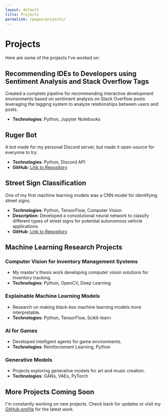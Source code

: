 ```yaml
---
layout: default
title: Projects
permalink: /pages/projects/
---
```


# Projects

Here are some of the projects I've worked on:

## Recommending IDEs to Developers using Sentiment Analysis and Stack Overflow Tags
Created a complete pipeline for recommending interactive development environments based on sentiment analysis on Stack Overflow posts leveraging the tagging system to analyze relationships between users and posts.
- **Technologies**: Python, Jupyter Notebooks

## Ruger Bot
A bot made for my personal Discord server, but made it open-source for everyone to try.
- **Technologies**: Python, Discord API
- **GitHub**: [Link to Repository](https://github.com/ChrisKalahiki/ruger-bot)

## Street Sign Classification
One of my first machine learning models was a CNN model for identifying street signs.
- **Technologies**: Python, TensorFlow, Computer Vision
- **Description**: Developed a convolutional neural network to classify different types of street signs for potential autonomous vehicle applications.
- **GitHub**: [Link to Repository](https://github.com/ChrisKalahiki/CNN-for-BelgiumTS-and-MNIST)

## Machine Learning Research Projects

### Computer Vision for Inventory Management Systems
- My master's thesis work developing computer vision solutions for inventory tracking.
- **Technologies**: Python, OpenCV, Deep Learning

### Explainable Machine Learning Models
- Research on making black-box machine learning models more interpretable.
- **Technologies**: Python, TensorFlow, Scikit-learn

### AI for Games
- Developed intelligent agents for game environments.
- **Technologies**: Reinforcement Learning, Python

### Generative Models
- Projects exploring generative models for art and music creation.
- **Technologies**: GANs, VAEs, PyTorch

## More Projects Coming Soon

I'm constantly working on new projects. Check back for updates or visit my [GitHub profile](https://github.com/ChrisKalahiki) for the latest work.